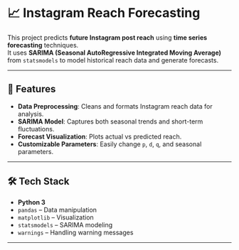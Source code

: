 # 📈 Instagram Reach Forecasting

This project predicts **future Instagram post reach** using **time series forecasting** techniques.  
It uses **SARIMA (Seasonal AutoRegressive Integrated Moving Average)** from `statsmodels` to model historical reach data and generate forecasts.

---

## 🚀 Features
- **Data Preprocessing**: Cleans and formats Instagram reach data for analysis.
- **SARIMA Model**: Captures both seasonal trends and short-term fluctuations.
- **Forecast Visualization**: Plots actual vs predicted reach.
- **Customizable Parameters**: Easily change `p`, `d`, `q`, and seasonal parameters.

---

## 🛠 Tech Stack
- **Python 3**
- `pandas` – Data manipulation  
- `matplotlib` – Visualization  
- `statsmodels` – SARIMA modeling  
- `warnings` – Handling warning messages  

---

